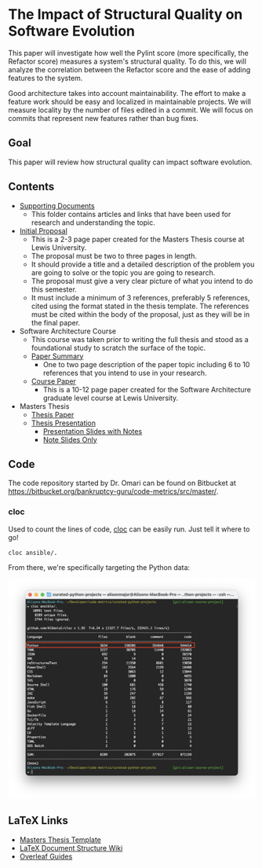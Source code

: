 # The Impact of Structural Quality on Software Evolution

This paper will investigate how well the Pylint score (more specifically, the Refactor score) measures a system's structural quality. To do this, we will analyze the correlation between the Refactor score and the ease of adding features to the system.

Good architecture takes into account maintainability. The effort to make a feature work should be easy and localized in maintainable projects. We will measure locality by the number of files edited in a commit. We will focus on commits that represent new features rather than bug fixes.

## Goal

This paper will review how structural quality can impact software evolution.

## Contents

* [Supporting Documents](./Supporting%20Documents)
  * This folder contains articles and links that have been used for research and understanding the topic.
* [Initial Proposal](./initialproposal.pdf)
  * This is a 2-3 page paper created for the Masters Thesis course at Lewis University.
  * The proposal must be two to three pages in length.
  * It should provide a title and a detailed description of the problem you are going to solve or the topic you are going to research.
  * The proposal must give a very clear picture of what you intend to do this semester.
  * It must include a minimum of 3 references, preferably 5 references, cited using the format stated in the thesis template. The references must be cited within the body of the proposal, just as they will be in the final paper.
* Software Architecture Course
  * This course was taken prior to writing the full thesis and stood as a foundational study to scratch the surface of the topic.
  * [Paper Summary](./summary.pdf)
    * One to two page description of the paper topic including 6 to 10 references that you intend to use in your research.
  * [Course Paper](./courseproject.pdf)
    * This is a 10-12 page paper created for the Software Architecture graduate level course at Lewis University.
* Masters Thesis
  * [Thesis Paper](./masters_thesis.pdf)
  * [Thesis Presentation](./masters_thesis_slides.pdf)
    * [Presentation Slides with Notes](./masters_thesis_slides_NOTES.pdf)
    * [Note Slides Only](./masters_thesis_slides_NOTES_ONLY.pdf)

## Code

The code repository started by Dr. Omari can be found on Bitbucket at https://bitbucket.org/bankruptcy-guru/code-metrics/src/master/.

### cloc

Used to count the lines of code, [cloc](https://github.com/AlDanial/cloc) can
be easily run. Just tell it where to go!

```
cloc ansible/.
```

From there, we're specifically targeting the Python data:

![Using cloc to get Python count](./Images/cloc.png "cloc")

## LaTeX Links

* [Masters Thesis Template](https://github.com/amajor/template-masters-thesis)
* [LaTeX Document Structure Wiki](https://en.wikibooks.org/wiki/LaTeX/Document_Structure)
* [Overleaf Guides](https://www.overleaf.com/learn)

